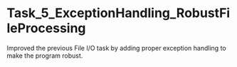 # Task_5_ExceptionHandling_RobustFileProcessing
Improved the previous File I/O task by adding proper exception handling to make the program robust.

